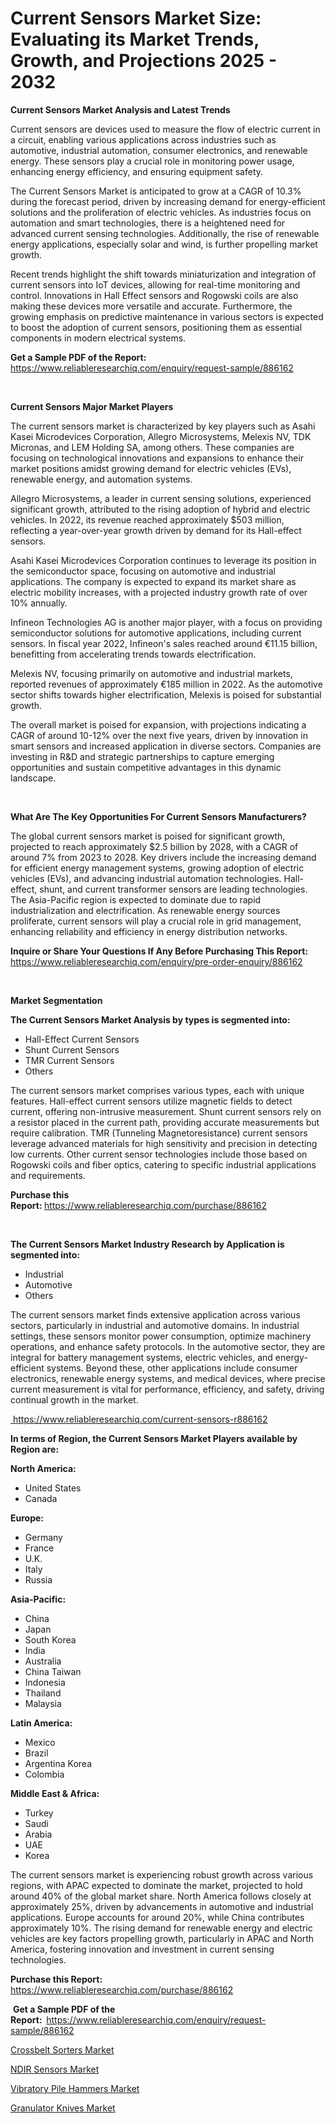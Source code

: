 <p><h1>Current Sensors Market Size: Evaluating its Market Trends, Growth, and Projections 2025 - 2032</h1></p><p><strong>Current Sensors Market Analysis and Latest Trends</strong></p>
<p><p>Current sensors are devices used to measure the flow of electric current in a circuit, enabling various applications across industries such as automotive, industrial automation, consumer electronics, and renewable energy. These sensors play a crucial role in monitoring power usage, enhancing energy efficiency, and ensuring equipment safety.</p><p>The Current Sensors Market is anticipated to grow at a CAGR of 10.3% during the forecast period, driven by increasing demand for energy-efficient solutions and the proliferation of electric vehicles. As industries focus on automation and smart technologies, there is a heightened need for advanced current sensing technologies. Additionally, the rise of renewable energy applications, especially solar and wind, is further propelling market growth.</p><p>Recent trends highlight the shift towards miniaturization and integration of current sensors into IoT devices, allowing for real-time monitoring and control. Innovations in Hall Effect sensors and Rogowski coils are also making these devices more versatile and accurate. Furthermore, the growing emphasis on predictive maintenance in various sectors is expected to boost the adoption of current sensors, positioning them as essential components in modern electrical systems.</p></p>
<p><strong>Get a Sample PDF of the Report:&nbsp;</strong> <a href="https://www.reliableresearchiq.com/enquiry/request-sample/886162?utm_campaign=1129&utm_medium=2&utm_source=Github&utm_content=ia&utm_term=21022025&utm_id=current-sensors">https://www.reliableresearchiq.com/enquiry/request-sample/886162</a></p>
<p>&nbsp;</p>
<p><strong>Current Sensors Major Market Players</strong></p>
<p><p>The current sensors market is characterized by key players such as Asahi Kasei Microdevices Corporation, Allegro Microsystems, Melexis NV, TDK Micronas, and LEM Holding SA, among others. These companies are focusing on technological innovations and expansions to enhance their market positions amidst growing demand for electric vehicles (EVs), renewable energy, and automation systems.</p><p>Allegro Microsystems, a leader in current sensing solutions, experienced significant growth, attributed to the rising adoption of hybrid and electric vehicles. In 2022, its revenue reached approximately $503 million, reflecting a year-over-year growth driven by demand for its Hall-effect sensors.</p><p>Asahi Kasei Microdevices Corporation continues to leverage its position in the semiconductor space, focusing on automotive and industrial applications. The company is expected to expand its market share as electric mobility increases, with a projected industry growth rate of over 10% annually.</p><p>Infineon Technologies AG is another major player, with a focus on providing semiconductor solutions for automotive applications, including current sensors. In fiscal year 2022, Infineon's sales reached around €11.15 billion, benefitting from accelerating trends towards electrification.</p><p>Melexis NV, focusing primarily on automotive and industrial markets, reported revenues of approximately €185 million in 2022. As the automotive sector shifts towards higher electrification, Melexis is poised for substantial growth.</p><p>The overall market is poised for expansion, with projections indicating a CAGR of around 10-12% over the next five years, driven by innovation in smart sensors and increased application in diverse sectors. Companies are investing in R&D and strategic partnerships to capture emerging opportunities and sustain competitive advantages in this dynamic landscape.</p></p>
<p>&nbsp;</p>
<p><strong>What Are The Key Opportunities For Current Sensors Manufacturers?</strong></p>
<p><p>The global current sensors market is poised for significant growth, projected to reach approximately $2.5 billion by 2028, with a CAGR of around 7% from 2023 to 2028. Key drivers include the increasing demand for efficient energy management systems, growing adoption of electric vehicles (EVs), and advancing industrial automation technologies. Hall-effect, shunt, and current transformer sensors are leading technologies. The Asia-Pacific region is expected to dominate due to rapid industrialization and electrification. As renewable energy sources proliferate, current sensors will play a crucial role in grid management, enhancing reliability and efficiency in energy distribution networks.</p></p>
<p><strong>Inquire or Share Your Questions If Any Before Purchasing This Report:</strong> <a href="https://www.reliableresearchiq.com/enquiry/pre-order-enquiry/886162?utm_campaign=1129&utm_medium=2&utm_source=Github&utm_content=ia&utm_term=21022025&utm_id=current-sensors">https://www.reliableresearchiq.com/enquiry/pre-order-enquiry/886162</a></p>
<p>&nbsp;</p>
<p><strong>Market Segmentation</strong></p>
<p><strong>The Current Sensors Market Analysis by types is segmented into:</strong></p>
<p><ul><li>Hall-Effect Current Sensors</li><li>Shunt Current Sensors</li><li>TMR Current Sensors</li><li>Others</li></ul></p>
<p><p>The current sensors market comprises various types, each with unique features. Hall-effect current sensors utilize magnetic fields to detect current, offering non-intrusive measurement. Shunt current sensors rely on a resistor placed in the current path, providing accurate measurements but require calibration. TMR (Tunneling Magnetoresistance) current sensors leverage advanced materials for high sensitivity and precision in detecting low currents. Other current sensor technologies include those based on Rogowski coils and fiber optics, catering to specific industrial applications and requirements.</p></p>
<p><strong>Purchase this Report:&nbsp;</strong><a href="https://www.reliableresearchiq.com/purchase/886162?utm_campaign=1129&utm_medium=2&utm_source=Github&utm_content=ia&utm_term=21022025&utm_id=current-sensors">https://www.reliableresearchiq.com/purchase/886162</a></p>
<p>&nbsp;</p>
<p><strong>The Current Sensors Market Industry Research by Application is segmented into:</strong></p>
<p><ul><li>Industrial</li><li>Automotive</li><li>Others</li></ul></p>
<p><p>The current sensors market finds extensive application across various sectors, particularly in industrial and automotive domains. In industrial settings, these sensors monitor power consumption, optimize machinery operations, and enhance safety protocols. In the automotive sector, they are integral for battery management systems, electric vehicles, and energy-efficient systems. Beyond these, other applications include consumer electronics, renewable energy systems, and medical devices, where precise current measurement is vital for performance, efficiency, and safety, driving continual growth in the market.</p></p>
<p><a href="https://www.reliableresearchiq.com/current-sensors-r886162?utm_campaign=1129&utm_medium=2&utm_source=Github&utm_content=ia&utm_term=21022025&utm_id=current-sensors">&nbsp;https://www.reliableresearchiq.com/current-sensors-r886162</a></p>
<p><strong>In terms of Region, the Current Sensors Market Players available by Region are:</strong></p>
<p>
    <p> <strong> North America: </strong>
        <ul>
            <li>United States</li>
            <li>Canada</li>
        </ul>
        </p> 
    <p> <strong> Europe: </strong>
        <ul>
            <li>Germany</li>
            <li>France</li>
            <li>U.K.</li>
            <li>Italy</li>
            <li>Russia</li>
        </ul>
        </p> 
    <p> <strong> Asia-Pacific: </strong>
        <ul>
            <li>China</li>
            <li>Japan</li>
            <li>South Korea</li>
            <li>India</li>
            <li>Australia</li>
            <li>China Taiwan</li>
            <li>Indonesia</li>
            <li>Thailand</li>
            <li>Malaysia</li>
        </ul>
        </p> 
    <p> <strong> Latin America: </strong>
        <ul>
            <li>Mexico</li>
            <li>Brazil</li>
            <li>Argentina Korea</li>
            <li>Colombia</li>
        </ul>
        </p> 
    <p> <strong> Middle East & Africa: </strong>
        <ul>
            <li>Turkey</li>
            <li>Saudi</li>
            <li>Arabia</li>
            <li>UAE</li>
            <li>Korea</li>
        </ul>
    </p>
    </p>
<p><p>The current sensors market is experiencing robust growth across various regions, with APAC expected to dominate the market, projected to hold around 40% of the global market share. North America follows closely at approximately 25%, driven by advancements in automotive and industrial applications. Europe accounts for around 20%, while China contributes approximately 10%. The rising demand for renewable energy and electric vehicles are key factors propelling growth, particularly in APAC and North America, fostering innovation and investment in current sensing technologies.</p></p>
<p><strong>Purchase this Report: </strong><a href="https://www.reliableresearchiq.com/purchase/886162?utm_campaign=1129&utm_medium=2&utm_source=Github&utm_content=ia&utm_term=21022025&utm_id=current-sensors">https://www.reliableresearchiq.com/purchase/886162</a></p>
<p>&nbsp;<strong>Get a Sample PDF of the Report:&nbsp;&nbsp;</strong><a href="https://www.reliableresearchiq.com/enquiry/request-sample/886162?utm_campaign=1129&utm_medium=2&utm_source=Github&utm_content=ia&utm_term=21022025&utm_id=current-sensors">https://www.reliableresearchiq.com/enquiry/request-sample/886162</a></p>
<p><strong></strong></p>
<p><p><a href="https://github.com/engelemikke/Market-Research-Report-List-1/blob/main/crossbelt-sorters-market.md?utm_campaign=1129&utm_medium=2&utm_source=Github&utm_content=ia&utm_term=21022025&utm_id=current-sensors">Crossbelt Sorters Market</a></p><p><a href="https://github.com/ovitzmincyle/Market-Research-Report-List-1/blob/main/ndir-sensors-market.md?utm_campaign=1129&utm_medium=2&utm_source=Github&utm_content=ia&utm_term=21022025&utm_id=current-sensors">NDIR Sensors Market</a></p><p><a href="https://github.com/casimbrhelck/Market-Research-Report-List-1/blob/main/vibratory-pile-hammers-market.md?utm_campaign=1129&utm_medium=2&utm_source=Github&utm_content=ia&utm_term=21022025&utm_id=current-sensors">Vibratory Pile Hammers Market</a></p><p><a href="https://github.com/daleogrando/Market-Research-Report-List-1/blob/main/granulator-knives-market.md?utm_campaign=1129&utm_medium=2&utm_source=Github&utm_content=ia&utm_term=21022025&utm_id=current-sensors">Granulator Knives Market</a></p></p>